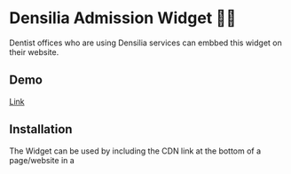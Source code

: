 # Densilia Admission Widget 👩‍⚕️

Dentist offices who are using Densilia services can embbed this widget on their website.

## Demo

[Link](https://i-strohmeyer.github.io/widget/)

## Installation

The Widget can be used by including the CDN link at the bottom of a page/website in a <script> tag.

## Screenshots

![App Screenshot](https://github.com/I-Strohmeyer/widget/assets/50380835/8775f327-c5cf-45a9-99bd-522541bb7626)


## Tech Stack

**Client:** JavaScript using Vite

## Run Locally

Clone the project

```bash
  git clone https://github.com/I-Strohmeyer/widget
```

Go to the project directory

```bash
  cd widget
```

Install dependencies

```bash
  npm install
```

Start the server

```bash
  npm run dev
```

## Features

- Toggle between german and english depending on browser language
- Links to Densilia services
